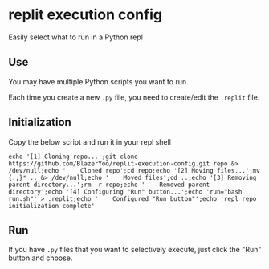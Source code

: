 # replit execution config
Easily select what to run in a Python repl

## Use
You may have multiple Python scripts you want to run.

Each time you create a new `.py` file, you need to create/edit the `.replit` file.



## Initialization
Copy the below script and run it in your repl shell

`echo '[1] Cloning repo...';git clone https://github.com/BlazerYoo/replit-execution-config.git repo &> /dev/null;echo '    Cloned repo';cd repo;echo '[2] Moving files...';mv {.,}* .. &> /dev/null;echo '    Moved files';cd ..;echo '[3] Removing parent directory...';rm -r repo;echo '    Removed parent directory';echo '[4] Configuring "Run" button...';echo 'run="bash run.sh"' > .replit;echo '    Configured "Run button"';echo 'repl repo initialization complete'`

## Run
If you have `.py` files that you want to selectively execute, just click the "Run" button and choose.